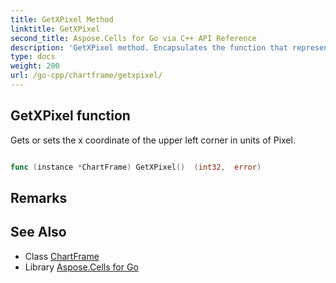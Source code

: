 ```yaml
---
title: GetXPixel Method 
linktitle: GetXPixel
second_title: Aspose.Cells for Go via C++ API Reference
description: 'GetXPixel method. Encapsulates the function that represents getxpixel in Go.'
type: docs
weight: 200
url: /go-cpp/chartframe/getxpixel/
---
```


## GetXPixel function

Gets or sets the x coordinate of the upper left corner in units of Pixel.

```go

func (instance *ChartFrame) GetXPixel()  (int32,  error) 

```

## Remarks


## See Also

* Class [ChartFrame](../)
* Library [Aspose.Cells for Go](../../)
